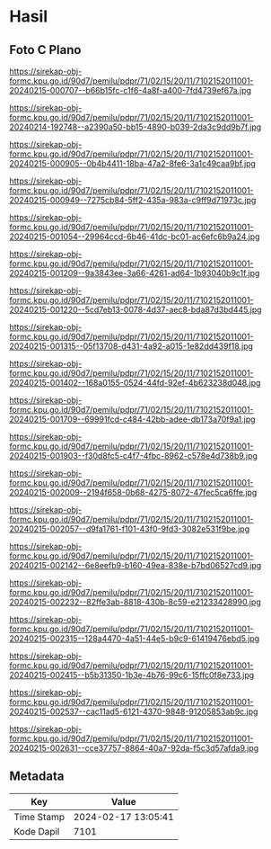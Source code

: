 # Hasil

## Foto C Plano

https://sirekap-obj-formc.kpu.go.id/90d7/pemilu/pdpr/71/02/15/20/11/7102152011001-20240215-000707--b66b15fc-c1f6-4a8f-a400-7fd4739ef67a.jpg

https://sirekap-obj-formc.kpu.go.id/90d7/pemilu/pdpr/71/02/15/20/11/7102152011001-20240214-192748--a2390a50-bb15-4890-b039-2da3c9dd9b7f.jpg

https://sirekap-obj-formc.kpu.go.id/90d7/pemilu/pdpr/71/02/15/20/11/7102152011001-20240215-000905--0b4b4411-18ba-47a2-8fe6-3a1c49caa9bf.jpg

https://sirekap-obj-formc.kpu.go.id/90d7/pemilu/pdpr/71/02/15/20/11/7102152011001-20240215-000949--7275cb84-5ff2-435a-983a-c9ff9d71973c.jpg

https://sirekap-obj-formc.kpu.go.id/90d7/pemilu/pdpr/71/02/15/20/11/7102152011001-20240215-001054--29964ccd-6b46-41dc-bc01-ac6efc6b9a24.jpg

https://sirekap-obj-formc.kpu.go.id/90d7/pemilu/pdpr/71/02/15/20/11/7102152011001-20240215-001209--9a3843ee-3a66-4261-ad64-1b93040b9c1f.jpg

https://sirekap-obj-formc.kpu.go.id/90d7/pemilu/pdpr/71/02/15/20/11/7102152011001-20240215-001220--5cd7eb13-0078-4d37-aec8-bda87d3bd445.jpg

https://sirekap-obj-formc.kpu.go.id/90d7/pemilu/pdpr/71/02/15/20/11/7102152011001-20240215-001315--05f13708-d431-4a92-a015-1e82dd439f18.jpg

https://sirekap-obj-formc.kpu.go.id/90d7/pemilu/pdpr/71/02/15/20/11/7102152011001-20240215-001402--168a0155-0524-44fd-92ef-4b623238d048.jpg

https://sirekap-obj-formc.kpu.go.id/90d7/pemilu/pdpr/71/02/15/20/11/7102152011001-20240215-001709--69991fcd-c484-42bb-adee-db173a70f9a1.jpg

https://sirekap-obj-formc.kpu.go.id/90d7/pemilu/pdpr/71/02/15/20/11/7102152011001-20240215-001903--f30d8fc5-c4f7-4fbc-8962-c578e4d738b9.jpg

https://sirekap-obj-formc.kpu.go.id/90d7/pemilu/pdpr/71/02/15/20/11/7102152011001-20240215-002009--2194f658-0b68-4275-8072-47fec5ca6ffe.jpg

https://sirekap-obj-formc.kpu.go.id/90d7/pemilu/pdpr/71/02/15/20/11/7102152011001-20240215-002057--d9fa1761-f101-43f0-9fd3-3082e531f9be.jpg

https://sirekap-obj-formc.kpu.go.id/90d7/pemilu/pdpr/71/02/15/20/11/7102152011001-20240215-002142--6e8eefb9-b160-49ea-838e-b7bd06527cd9.jpg

https://sirekap-obj-formc.kpu.go.id/90d7/pemilu/pdpr/71/02/15/20/11/7102152011001-20240215-002232--82ffe3ab-8818-430b-8c59-e21233428990.jpg

https://sirekap-obj-formc.kpu.go.id/90d7/pemilu/pdpr/71/02/15/20/11/7102152011001-20240215-002315--128a4470-4a51-44e5-b9c9-61419476ebd5.jpg

https://sirekap-obj-formc.kpu.go.id/90d7/pemilu/pdpr/71/02/15/20/11/7102152011001-20240215-002415--b5b31350-1b3e-4b76-99c6-15ffc0f8e733.jpg

https://sirekap-obj-formc.kpu.go.id/90d7/pemilu/pdpr/71/02/15/20/11/7102152011001-20240215-002537--cac11ad5-6121-4370-9848-91205853ab9c.jpg

https://sirekap-obj-formc.kpu.go.id/90d7/pemilu/pdpr/71/02/15/20/11/7102152011001-20240215-002631--cce37757-8864-40a7-92da-f5c3d57afda9.jpg


## Metadata

| Key        | Value               |
| ---------- | ------------------- |
| Time Stamp | 2024-02-17 13:05:41 |
| Kode Dapil | 7101                |



